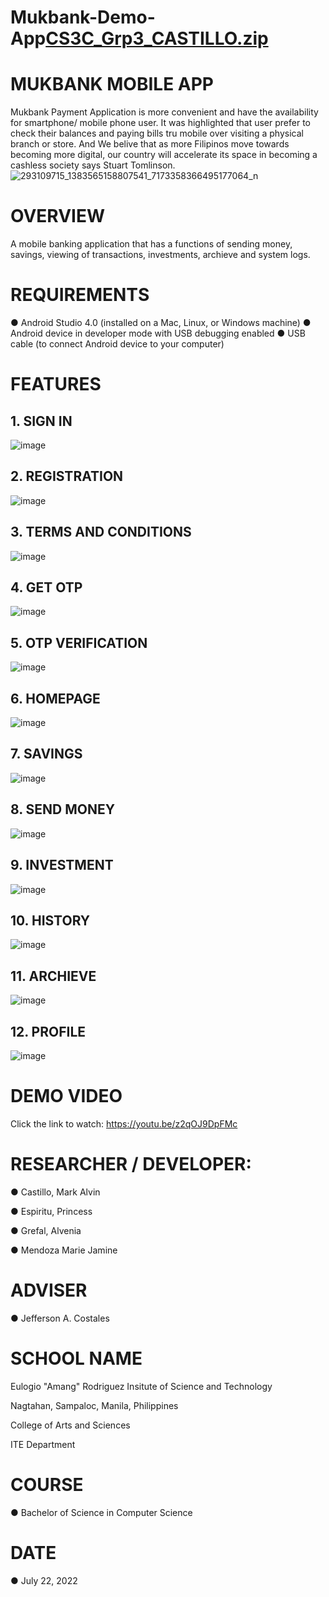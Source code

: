 # Mukbank-Demo-App[CS3C_Grp3_CASTILLO.zip](https://github.com/M-Alvin/Mukbank-Demo-App/files/9163753/CS3C_Grp3_CASTILLO.zip)
# MUKBANK MOBILE APP
Mukbank Payment Application is  more convenient and have the availability for smartphone/ mobile phone user. It was highlighted that user prefer to check their balances and paying bills tru mobile over visiting a physical branch or store. And We belive that as more Filipinos move towards becoming more digital, our country will accelerate its space in becoming a cashless society says Stuart Tomlinson.
![293109715_1383565158807541_7173358366495177064_n](https://user-images.githubusercontent.com/109755374/180353668-0c8bc14a-af06-44c3-9c39-a80a830bccf0.jpg)
# OVERVIEW  
A mobile banking application that has a functions of sending money, savings, viewing of transactions, investments, archieve and system logs.

# REQUIREMENTS
● Android Studio 4.0 (installed on a Mac, Linux, or Windows machine)
● Android device in developer mode with USB debugging enabled
● USB cable (to connect Android device to your computer)
# FEATURES
## 1. SIGN IN
![image](https://user-images.githubusercontent.com/109755374/180354043-e3515baf-fc6c-42ea-97c8-59e41069fb38.png)

## 2. REGISTRATION
![image](https://user-images.githubusercontent.com/109755374/180354053-b373827a-6284-4e52-9790-1e51a2f6c5eb.png)

## 3. TERMS AND CONDITIONS
![image](https://user-images.githubusercontent.com/109755374/180354092-7e961c3b-4eca-4ed8-a81c-6adaf5c15903.png)

## 4. GET OTP
![image](https://user-images.githubusercontent.com/109755374/180354102-ad5cc1ff-f794-4471-934b-9322e867b0e7.png)

## 5. OTP VERIFICATION
![image](https://user-images.githubusercontent.com/109755374/180354118-9f1ab02e-b317-427c-ba07-71a1efeebca6.png)

## 6. HOMEPAGE
![image](https://user-images.githubusercontent.com/109755374/180354140-b141ed96-9eda-4a38-bad8-f3549240140b.png)

## 7. SAVINGS
![image](https://user-images.githubusercontent.com/109755374/180354175-147a6c70-ee7f-494c-913b-7c878bb1ddba.png)

## 8. SEND MONEY
![image](https://user-images.githubusercontent.com/109755374/180354205-748ca6af-25df-4eaf-8f07-427d6f600d46.png)

## 9. INVESTMENT
![image](https://user-images.githubusercontent.com/109755374/180354221-f87dbb7f-ddaa-4018-8c80-d76dd3fc2124.png)

## 10. HISTORY
![image](https://user-images.githubusercontent.com/109755374/180354268-8c4fd7e3-7c11-4d0a-985e-62af7fa1d8f6.png)

## 11. ARCHIEVE
![image](https://user-images.githubusercontent.com/109755374/180354293-030749f4-398d-4294-b866-68e4908742e8.png)

## 12. PROFILE
![image](https://user-images.githubusercontent.com/109755374/180354314-751de387-6c84-4073-bebb-c0dfdffef195.png)

# DEMO VIDEO
Click the link to watch: https://youtu.be/z2qOJ9DpFMc

# RESEARCHER / DEVELOPER:
● Castillo, Mark Alvin

● Espiritu, Princess

● Grefal, Alvenia

● Mendoza Marie Jamine

# ADVISER
● Jefferson A. Costales

# SCHOOL NAME
Eulogio "Amang" Rodriguez Insitute of Science and Technology

Nagtahan, Sampaloc, Manila, Philippines

College of Arts and Sciences

ITE Department

# COURSE
● Bachelor of Science in Computer Science

# DATE
● July 22, 2022

